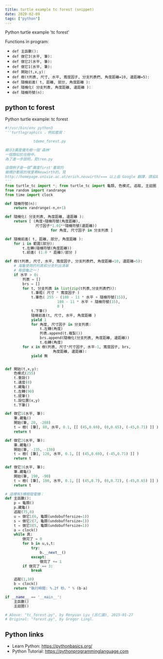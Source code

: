 ```yaml
---
title: turtle example tc forest (snippet)
date: 2020-02-09
tags: ["python"]
---
```

Python turtle example 'tc forest'

Functions in program: 
* `def 主函數():`
* `def 做它3(水平, 筆):`
* `def 做它2(水平, 筆):`
* `def 做它1(水平, 筆):`
* `def 開始(t,x,y):`
* `def 樹(t列表, 尺寸, 水平, 寬度因子, 分支列表們, 角度距離=10, 邊距離=5):`
* `def 隨機前進( t, 距離, 部分, 角度距離 ):`
* `def 隨機化( 分支列表, 角度距離, 邊距離 ):`
* `def 隨機符號(n):`

## python tc forest

Python turtle example: tc forest

```python
#!/usr/bin/env python3
'''turtlegraphics ，例如套房：

             tdemo_forest.py

顯示3廣度優先樹一個'森林'
一個類似於在樹中。
為了進一步說明，見tree.py

這個例子是一個“廣度first'重寫的
徽標計劃寫的埃里希Neuwirth的。見
http://homepage.univie.ac.at/erich.neuwirth/=== 以上由 Google 翻譯，請協助改善 ===
'''
from turtle_tc import *; from turtle_tc import 龜類, 色模式, 追蹤, 主迴圈
from random import randrange
from time import clock

def 隨機符號(n):
    return randrange(-n,n+1)

def 隨機化( 分支列表, 角度距離, 邊距離 ):
    return [ (角度+隨機符號(角度距離),
              尺寸因子*1.01**隨機符號(邊距離))
                     for 角度, 尺寸因子 in 分支列表 ]

def 隨機前進( t, 距離, 部分, 角度距離 ):
    for i in 範圍(部分):
        t.左轉(隨機符號(角度距離))
        t.前進( (1.0 * 距離)/部分 )

def 樹(t列表, 尺寸, 水平, 寬度因子, 分支列表們, 角度距離=10, 邊距離=5):
    # 海龜使用的列表和分支列出清單
    # 每個龜之一！
    if 水平 > 0:
        列表 = []
        brs = []
        for t, 分支列表 in list(zip(t列表,分支列表們)):
            t.筆粗( 尺寸 * 寬度因子 )
            t.筆色( 255 - (180 - 11 * 水平 + 隨機符號(15)),
                        180 - 11 * 水平 + 隨機符號(15),
                        0 )
            t.下筆()
            隨機前進(t, 尺寸, 水平, 角度距離 )
            yield 1
            for 角度, 尺寸因子 in 分支列表:
                t.左轉(角度)
                列表.append(t.複製())
                brs.append(隨機化(分支列表, 角度距離, 邊距離))
                t.右轉(角度)
        for x in 樹(列表, 尺寸*尺寸因子, 水平-1, 寬度因子, brs,
                      角度距離, 邊距離):
            yield 無


def 開始(t,x,y):
    色模式(255)
    t.重設()
    t.速度(0)
    t.藏龜()
    t.左轉(90)
    t.提筆()
    t.設位置(x,y)
    t.下筆()

def 做它1(水平, 筆):
    筆.藏龜()
    開始(筆, 20, -208)
    t = 樹( [筆], 80, 水平, 0.1, [[ (45,0.69), (0,0.65), (-45,0.71) ]] )
    return t

def 做它2(水平, 筆):
    筆.藏龜()
    開始(筆, -135, -130)
    t = 樹( [筆], 120, 水平, 0.1, [[ (45,0.69), (-45,0.71) ]] )
    return t

def 做它3(水平, 筆):
    筆.藏龜()
    開始(筆, 190, -90)
    t = 樹( [筆], 100, 水平, 0.1, [[ (45,0.7), (0,0.72), (-45,0.65) ]] )
    return t

# 這裡有3棵樹發電機：
def 主函數():
    p = 龜類()
    p.藏龜()
    追蹤(75,0)
    u = 做它1(6, 龜類(undobuffersize=1))
    s = 做它2(7, 龜類(undobuffersize=1))
    t = 做它3(5, 龜類(undobuffersize=1))
    a = clock()
    while 真:
        做完了 = 0
        for b in u,s,t:
            try:
                b.__next__()
            except:
                做完了 += 1
        if 做完了 == 3:
            break

    追蹤(1,10)
    b = clock()
    return "執行時間: %.2f 秒。" % (b-a)

if __name__ == '__main__':
    主函數()
    主迴圈()

# Above: "tc_forest.py", by Renyuan Lyu (呂仁園), 2015-01-27
# Original: "forest.py", by Gregor Lingl. 


```

## Python links

- Learn Python: https://pythonbasics.org/
- Python Tutorial: https://pythonprogramminglanguage.com
